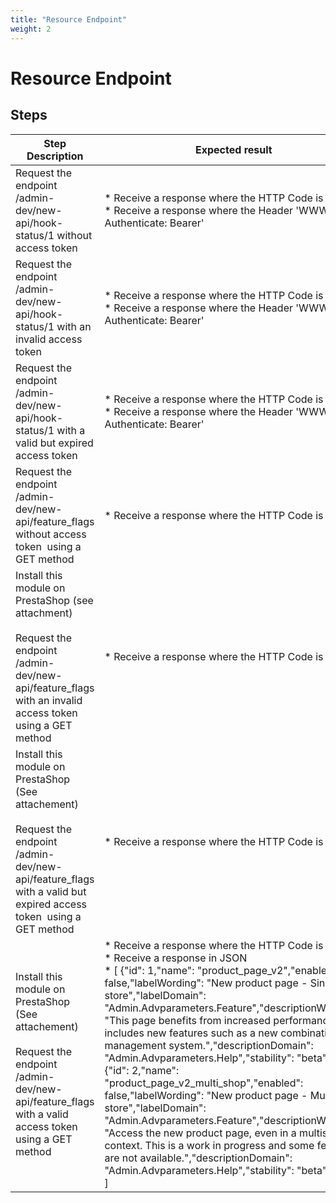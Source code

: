 ```yaml
---
title: "Resource Endpoint"
weight: 2
---
```


# Resource Endpoint
## Steps
| Step Description | Expected result |
| ----- | ----- |
| Request the endpoint /admin-dev/new-api/hook-status/1 without access token | * Receive a response where the HTTP Code is 401<br> * Receive a response where the Header 'WWW-Authenticate: Bearer' |
| Request the endpoint /admin-dev/new-api/hook-status/1 with an invalid access token | * Receive a response where the HTTP Code is 401<br> * Receive a response where the Header 'WWW-Authenticate: Bearer' |
| Request the endpoint /admin-dev/new-api/hook-status/1 with a valid but expired access token | * Receive a response where the HTTP Code is 401<br> * Receive a response where the Header 'WWW-Authenticate: Bearer' |
| Request the endpoint /admin-dev/new-api/feature_flags without access token  using a GET method | * Receive a response where the HTTP Code is 401 |
| Install this module on PrestaShop (see attachment) <br><br>Request the endpoint /admin-dev/new-api/feature_flags with an invalid access token using a GET method | * Receive a response where the HTTP Code is 401 |
| Install this module on PrestaShop (See attachement)<br><br>Request the endpoint /admin-dev/new-api/feature_flags with a valid but expired access token  using a GET method | * Receive a response where the HTTP Code is 401 |
| Install this module on PrestaShop (See attachement)<br><br>Request the endpoint /admin-dev/new-api/feature_flags with a valid access token  using a GET method | * Receive a response where the HTTP Code is 200<br> * Receive a response in JSON<br> * [ \{"id": 1,"name": "product_page_v2","enabled": false,"labelWording": "New product page - Single store","labelDomain": "Admin.Advparameters.Feature","descriptionWording": "This page benefits from increased performance and includes new features such as a new combination management system.","descriptionDomain": "Admin.Advparameters.Help","stability": "beta"},<br>{"id": 2,"name": "product_page_v2_multi_shop","enabled": false,"labelWording": "New product page - Multi store","labelDomain": "Admin.Advparameters.Feature","descriptionWording": "Access the new product page, even in a multistore context. This is a work in progress and some features are not available.","descriptionDomain": "Admin.Advparameters.Help","stability": "beta"}<br>] |
